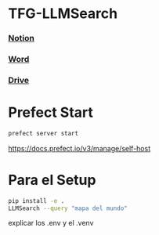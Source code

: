 # TFG-LLMSearch
### [Notion](https://nekoraru22.notion.site/tfg-llmsearch?pvs=74)
### [Word](https://unialicante-my.sharepoint.com/:w:/g/personal/igr61_mscloud_ua_es/Eb-UrcKdKrtIjjK5_MMpulUBE2g9K4321iJZ-dSxJcSXjg?e=ehapQh)
### [Drive](https://drive.google.com/drive/folders/1zJjSyJwJ9AuiOSdvJ0f7F3XqUQY-dMSL?usp=sharing)

# Prefect Start
```bash
prefect server start
```
https://docs.prefect.io/v3/manage/self-host

# Para el Setup
```bash
pip install -e .
LLMSearch --query "mapa del mundo"
```

explicar los .env y el .venv